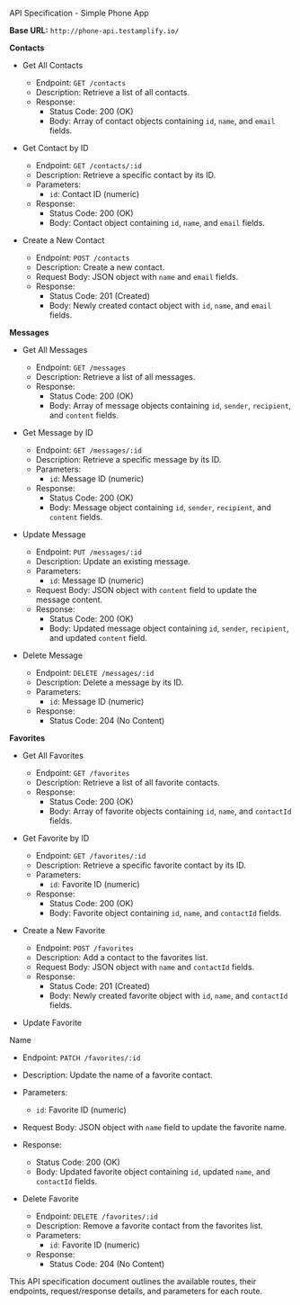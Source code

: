 API Specification - Simple Phone App

**Base URL:** `http://phone-api.testamplify.io/`

**Contacts**

- Get All Contacts

  - Endpoint: `GET /contacts`
  - Description: Retrieve a list of all contacts.
  - Response:
    - Status Code: 200 (OK)
    - Body: Array of contact objects containing `id`, `name`, and `email` fields.

- Get Contact by ID

  - Endpoint: `GET /contacts/:id`
  - Description: Retrieve a specific contact by its ID.
  - Parameters:
    - `id`: Contact ID (numeric)
  - Response:
    - Status Code: 200 (OK)
    - Body: Contact object containing `id`, `name`, and `email` fields.

- Create a New Contact

  - Endpoint: `POST /contacts`
  - Description: Create a new contact.
  - Request Body: JSON object with `name` and `email` fields.
  - Response:
    - Status Code: 201 (Created)
    - Body: Newly created contact object with `id`, `name`, and `email` fields.

**Messages**

- Get All Messages

  - Endpoint: `GET /messages`
  - Description: Retrieve a list of all messages.
  - Response:
    - Status Code: 200 (OK)
    - Body: Array of message objects containing `id`, `sender`, `recipient`, and `content` fields.

- Get Message by ID

  - Endpoint: `GET /messages/:id`
  - Description: Retrieve a specific message by its ID.
  - Parameters:
    - `id`: Message ID (numeric)
  - Response:
    - Status Code: 200 (OK)
    - Body: Message object containing `id`, `sender`, `recipient`, and `content` fields.

- Update Message

  - Endpoint: `PUT /messages/:id`
  - Description: Update an existing message.
  - Parameters:
    - `id`: Message ID (numeric)
  - Request Body: JSON object with `content` field to update the message content.
  - Response:
    - Status Code: 200 (OK)
    - Body: Updated message object containing `id`, `sender`, `recipient`, and updated `content` field.

- Delete Message

  - Endpoint: `DELETE /messages/:id`
  - Description: Delete a message by its ID.
  - Parameters:
    - `id`: Message ID (numeric)
  - Response:
    - Status Code: 204 (No Content)

**Favorites**

- Get All Favorites

  - Endpoint: `GET /favorites`
  - Description: Retrieve a list of all favorite contacts.
  - Response:
    - Status Code: 200 (OK)
    - Body: Array of favorite objects containing `id`, `name`, and `contactId` fields.

- Get Favorite by ID

  - Endpoint: `GET /favorites/:id`
  - Description: Retrieve a specific favorite contact by its ID.
  - Parameters:
    - `id`: Favorite ID (numeric)
  - Response:
    - Status Code: 200 (OK)
    - Body: Favorite object containing `id`, `name`, and `contactId` fields.

- Create a New Favorite

  - Endpoint: `POST /favorites`
  - Description: Add a contact to the favorites list.
  - Request Body: JSON object with `name` and `contactId` fields.
  - Response:
    - Status Code: 201 (Created)
    - Body: Newly created favorite object with `id`, `name`, and `contactId` fields.

- Update Favorite

 Name

  - Endpoint: `PATCH /favorites/:id`
  - Description: Update the name of a favorite contact.
  - Parameters:
    - `id`: Favorite ID (numeric)
  - Request Body: JSON object with `name` field to update the favorite name.
  - Response:
    - Status Code: 200 (OK)
    - Body: Updated favorite object containing `id`, updated `name`, and `contactId` fields.

- Delete Favorite

  - Endpoint: `DELETE /favorites/:id`
  - Description: Remove a favorite contact from the favorites list.
  - Parameters:
    - `id`: Favorite ID (numeric)
  - Response:
    - Status Code: 204 (No Content)

This API specification document outlines the available routes, their endpoints, request/response details, and parameters for each route. 